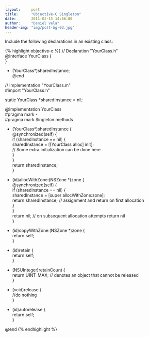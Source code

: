 ```yaml
---
layout:     post
title:      "Objective-C Singleton"
date:       2011-02-15 14:56:00
author:     "Daniel Vela"
header-img: "img/post-bg-03.jpg"
---
```


Include the following declarations in an existing class:

{% highlight objective-c %}
// Declaration "YourClass.h"  
@interface YourClass {  
}  
+ (YourClass*)sharedInstance;  
@end  

// Implementation "YourClass.m"  
#import "YourClass.h"  

static YourClass *sharedInstance = nil;  

@implementation YourClass  
#pragma mark -  
#pragma mark Singleton methods  
+ (YourClass*)sharedInstance {  
    @synchronized(self)  {  
        if (sharedInstance == nil) {  
            sharedInstance = [[YourClass alloc] init];  
            // Some extra initialization can be done here  
        }  
    }  
    return sharedInstance;  
}  

+ (id)allocWithZone:(NSZone *)zone {  
    @synchronized(self) {  
        if (sharedInstance == nil) {  
            sharedInstance = [super allocWithZone:zone];  
            return sharedInstance; // assignment and return on first allocation  
        }  
    }  
    return nil; // on subsequent allocation attempts return nil  
}  

- (id)copyWithZone:(NSZone *)zone {  
    return self;  
}  

- (id)retain {  
    return self;  
}  

- (NSUInteger)retainCount {  
    return UINT_MAX; // denotes an object that cannot be released  
} 

- (void)release {  
    //do nothing  
} 

- (id)autorelease {  
    return self;  
} 

@end
{% endhighlight %}